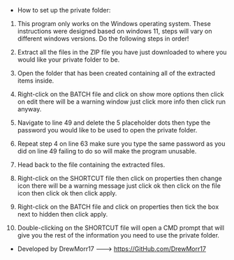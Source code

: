 - How to set up the private folder:


1) This program only works on the Windows operating system. These instructions were designed based on windows 11, steps will vary on different windows versions. Do the following steps in order!


2) Extract all the files in the ZIP file you have just downloaded to where you would like your private folder to be.


3) Open the folder that has been created containing all of the extracted items inside.


4) Right-click on the BATCH file and click on show more options then click on edit there will be a warning window just click more info then click run anyway.


5) Navigate to line 49 and delete the 5 placeholder dots then type the password you would like to be used to open the private folder.


6) Repeat step 4 on line 63 make sure you type the same password as you did on line 49 failing to do so will make the program unusable.


7) Head back to the file containing the extracted files.


8) Right-click on the SHORTCUT file then click on properties then change icon there will be a warning message just click ok then click on the file icon then click ok then click apply.


9) Right-click on the BATCH file and click on properties then tick the box next to hidden then click apply.


10) Double-clicking on the SHORTCUT file will open a CMD prompt that will give you the rest of the information you need to use the private folder.


- Developed by DrewMorr17   --->   https://GitHub.com/DrewMorr17
